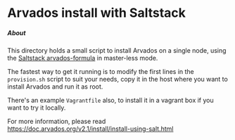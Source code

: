 [comment]: # (Copyright © The Arvados Authors. All rights reserved.)
[comment]: # ()
[comment]: # (SPDX-License-Identifier: CC-BY-SA-3.0)

# Arvados install with Saltstack

##### About

This directory holds a small script to install Arvados on a single node, using the
[Saltstack arvados-formula](https://github.com/saltstack-formulas/arvados-formula)
in master-less mode.

The fastest way to get it running is to modify the first lines in the `provision.sh`
script to suit your needs, copy it in the host where you want to install Arvados
and run it as root.

There's an example `Vagrantfile` also, to install it in a vagrant box if you want
to try it locally.

For more information, please read https://doc.arvados.org/v2.1/install/install-using-salt.html
